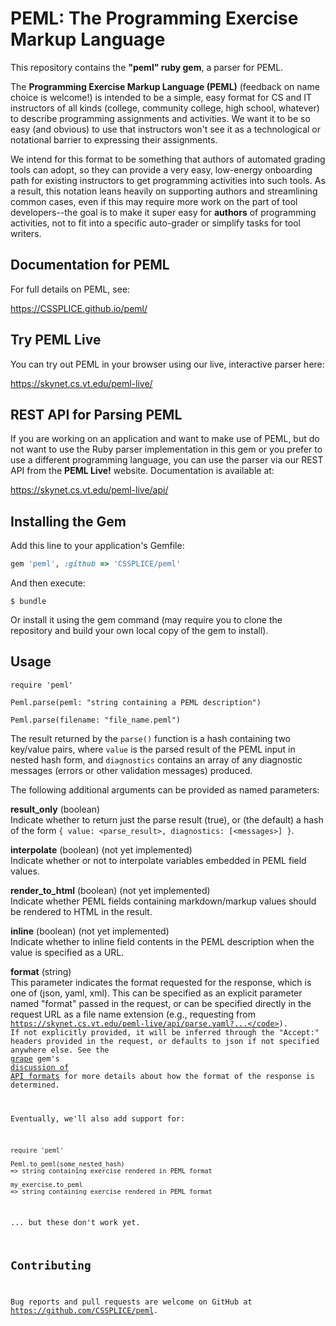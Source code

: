 # PEML: The Programming Exercise Markup Language

This repository contains the **"peml" ruby gem**, a parser for PEML.

The **Programming Exercise Markup Language (PEML)** (feedback on
name choice is welcome!) is intended to be a simple, easy format for
CS and IT instructors of all kinds (college, community college, high
school, whatever) to describe programming assignments and activities.
We want it to be so easy (and obvious) to use that instructors won't
see it as a technological or notational barrier to expressing their
assignments.

We intend for this format to be something that authors of automated
grading tools can adopt, so they can provide a very easy, low-energy
onboarding path for existing instructors to get programming activities
into such tools. As a result, this notation leans heavily on supporting
authors and streamlining common cases, even if this may require more
work on the part of tool developers--the goal is to make it super easy
for **authors** of programming activities, not to fit into a specific
auto-grader or simplify tasks for tool writers.

## Documentation for PEML

For full details on PEML, see:

https://CSSPLICE.github.io/peml/


## Try PEML Live

You can try out PEML in your browser using our live, interactive parser
here:

https://skynet.cs.vt.edu/peml-live/


## REST API for Parsing PEML

If you are working on an application and want to make use of PEML,
but do not want to use the Ruby parser implementation in this gem
or you prefer to use a different programming language, you can use
the parser via our REST API from the **PEML Live!** website. Documentation
is available at:

https://skynet.cs.vt.edu/peml-live/api/


## Installing the Gem

Add this line to your application's Gemfile:

```ruby
gem 'peml', :github => 'CSSPLICE/peml'
```

And then execute:

    $ bundle

Or install it using the gem command (may require you to clone the repository
and build your own local copy of the gem to install).

## Usage

```
require 'peml'

Peml.parse(peml: "string containing a PEML description")

Peml.parse(filename: "file_name.peml")
```

The result returned by the `parse()` function is a hash
containing two key/value pairs, where `value` is the
parsed result of the PEML input in nested hash form, and
`diagnostics` contains an array of any diagnostic messages
(errors or other validation messages) produced.

The following additional arguments can be provided as named
parameters:

**result_only** (boolean)
<br/>
Indicate whether to return just the parse result (true), or (the default) a
hash of the form `{ value: <parse_result>, diagnostics: [<messages>] }`.

**interpolate** (boolean) (not yet implemented)
<br/>
Indicate whether or not to interpolate variables embedded in
PEML field values.

**render_to_html** (boolean) (not yet implemented)
<br/>
Indicate whether PEML fields containing markdown/markup values
should be rendered to HTML in the result.

**inline** (boolean) (not yet implemented)
<br/>
Indicate whether to inline field contents in the PEML description when the
value is specified as a URL.

**format** (string)
<br/>
This parameter indicates the format requested for the response, which is
one of (json, yaml, xml). This can be specified as an explicit parameter
named "format" passed in the request, or can be specified directly in the
request URL as a file name extension (e.g., requesting
from <code>https://skynet.cs.vt.edu/peml-live/api/parse.yaml?...</code>).
If not explicitly provided, it will be inferred through the "Accept:"
headers provided in the request, or defaults to json if not specified
anywhere else.
See the <a href="https://github.com/ruby-grape/grape">grape</a>
gem's <a href="https://github.com/ruby-grape/grape#api-formats">discussion
of API formats</a> for more details about how the format of the
response is determined.

Eventually, we'll also add support for:

```
require 'peml'

Peml.to_peml(some_nested_hash)
=> string containing exercise rendered in PEML format

my_exercise.to_peml
=> string containing exercise rendered in PEML format
```

... but these don't work yet.

## Contributing

Bug reports and pull requests are welcome on GitHub at https://github.com/CSSPLICE/peml.
